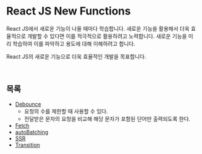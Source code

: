 # React JS New Functions
React JS에서 새로운 기능이 나올 때마다 학습합니다. 새로운 기능을 활용해서 더욱 효율적으로 개발할 수 있다면 이를 적극적으로 활용하려고 노력합니다. 새로운 기능을 미리 학습하여 이를 파악하고 용도에 대해 이해하려고 합니다.   

React JS의 새로운 기능으로 더욱 효율적인 개발을 목표합니다.   

<br/>

## 목록
* [Debounce](https://github.com/Hschan2/LearnJavascript/blob/main/new-react-function/src/component/UseDebounce.js)
    * 요청의 수를 제한할 때 사용할 수 있다.
    * 전달받은 문자의 요청을 비교해 해당 문자가 포함된 단어만 출력되도록 한다.
* [Fetch](https://github.com/Hschan2/LearnJavascript/blob/main/new-react-function/src/component/UseFetch.js)
* [autoBatching](https://github.com/Hschan2/LearnJavascript/blob/main/new-react-function/src/component/AutoBatching.js)
* [SSR](https://github.com/Hschan2/LearnJavascript/blob/main/new-react-function/src/component/SSR.js)
* [Transition](https://github.com/Hschan2/LearnJavascript/blob/main/new-react-function/src/component/useTransition.js)